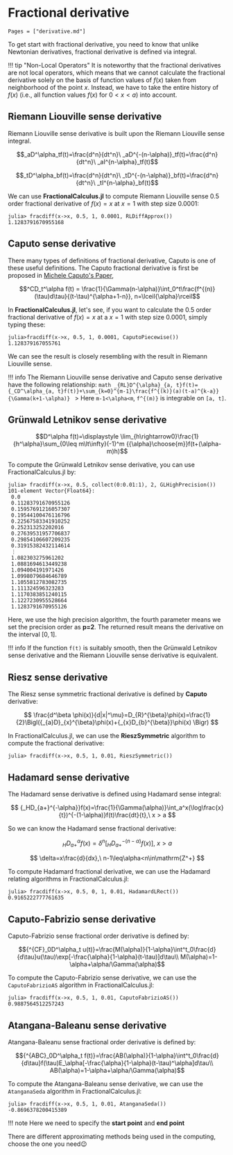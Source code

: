 # Fractional derivative

```@contents
Pages = ["derivative.md"]
```

To get start with fractional derivative, you need to know that unlike Newtonian derivatives, fractional derivative is defined via integral.

!!! tip "Non-Local Operators"
	It is noteworthy that the fractional derivatives are not local operators, which means that we cannot calculate the fractional derivative solely on the basis of function values of $f(x)$ taken from neighborhood of the point $x$. Instead, we have to take the entire history of $f(x)$ (i.e., all function values $f(x)$ for $0<x<a$) into account.

## Riemann Liouville sense derivative

Riemann Liouville sense derivative is built upon the Riemann Liouville sense integral.

```math
_aD^\alpha_tf(t)=\frac{d^n}{dt^n}\ _aD^{-(n-\alpha)}_tf(t)=\frac{d^n}{dt^n}\ _aI^{n-\alpha}_tf(t)
```

```math
_tD^\alpha_bf(t)=\frac{d^n}{dt^n}\ _tD^{-(n-\alpha)}_bf(t)=\frac{d^n}{dt^n}\ _tI^{n-\alpha}_bf(t)
```

We can use **FractionalCalculus.jl** to compute Riemann Liouville sense $0.5$ order fractional derivative of $f(x)=x$ at $x=1$ with step size $0.0001$:

```julia-repl
julia> fracdiff(x->x, 0.5, 1, 0.0001, RLDiffApprox())
1.1283791670955168
```

## Caputo sense derivative

There many types of definitions of fractional derivative, Caputo is one of these useful definitions. The Caputo fractional derivative is first be proposed in [Michele Caputo's Paper](https://doi.org/10.1111/j.1365-246X.1967.tb02303.x), 

```math
^CD_t^\alpha f(t) = \frac{1}{\Gamma(n-\alpha)}\int_0^t\frac{f^{(n)}(\tau)d\tau}{(t-\tau)^{\alpha+1-n}}, n=\lceil{\alpha}\rceil
```

In **FractionalCalculus.jl**, let's see, if you want to calculate the $0.5$ order fractional derivative of $f(x)=x$ at a $x=1$ with step size $0.0001$, simply typing these:


```julia-repl
julia>fracdiff(x->x, 0.5, 1, 0.0001, CaputoPiecewise())
1.128379167055761
```

We can see the result is closely resembling with the result in Riemann Liouville sense.

!!! info
	The Riemann Liouville sense derivative and Caputo sense derivative have the following relationship:
	```math
	_{RL}D^{\alpha}_{a, t}f(t)={_CD^\alpha_{a, t}f(t)}+\sum_{k=0}^{m-1}\frac{f^{(k)}(a)(t-a)^{k-a}}{\Gamma(k+1-\alpha)}
	```
	> Here ``m-1<\alpha<m``, ``f^{(m)}`` is integrable on ``[a, t]``.

## Grünwald Letnikov sense derivative

```math
D^\alpha f(t)=\displaystyle \lim_{h\rightarrow0}\frac{1}{h^\alpha}\sum_{0\leq m\lt\infty}(-1)^m {{\alpha}\choose{m}}f(t+(\alpha-m)h)
```

To compute the Grünwald Letnikov sense derivative, you can use FractionalCalculus.jl by:

```julia-repl
julia> fracdiff(x->x, 0.5, collect(0:0.01:1), 2, GLHighPrecision())
101-element Vector{Float64}:
 0.0
 0.11283791670955126
 0.15957691216057307
 0.19544100476116796
 0.22567583341910252
 0.252313252202016
 0.27639531957706837
 0.29854106607209235
 0.31915382432114614
 ⋮
 1.082303275961202
 1.0881694613449238
 1.094004191971426
 1.0998079684646789
 1.1055812783082735
 1.111324596323283
 1.1170383851240115
 1.1227230955528664
 1.1283791670955126
```

Here, we use the high precision algorithm, the fourth parameter means we set the precision order as **p=2**. The returned result means the derivative on the interval $[0, 1]$.

!!! info
	If the function ``f(t)`` is suitably smooth, then the Grünwald Letnikov sense derivative and the Riemann Liouville sense derivative is equivalent.

## Riesz sense derivative

The Riesz sense symmetric fractional derivative is defined by **Caputo** derivative:

```math

\frac{d^\beta \phi(x)}{d|x|^\mu}=D_{R}^{\beta}\phi(x)=\frac{1}{2}\Bigl({_{a}D}_{x}^{\beta}\phi(x)+{_{x}D_{b}^{\beta}}\phi(x)
 \Bigr)

```

In FractionalCalculus.jl, we can use the **RieszSymmetric** algorithm to compute the fractional derivative:

```julia-repl
julia> fracdiff(x->x, 0.5, 1, 0.01, RieszSymmetric())
```

## Hadamard sense derivative

The Hadamard sense derivative is defined using Hadamard sense integral:

```math

{_HD_{a+}^{-\alpha}}f(x)=\frac{1}{\Gamma(\alpha)}\int_a^x(\log\frac{x}{t})^{-(1-\alpha)}f(t)\frac{dt}{t},\ x > a

```

So we can know the Hadamard sense fractional derivative:

```math

{_HD_{a+}^\alpha}f(x)=\delta^n[{_HD_{a+}^{-(n-\alpha)}f(x)}],\ x>a

```

```math

\delta=x\frac{d}{dx},\ n-1\leq\alpha<n\in\mathrm{Z^+}

```

To compute Hadamard fractional derivative, we can use the Hadamard relating algorithms in FractionalCalculus.jl:

```julia-repl
julia> fracdiff(x->x, 0.5, 0, 1, 0.01, HadamardLRect())
0.9165222777761635
```

## Caputo-Fabrizio sense derivative

Caputo-Fabrizio sense fractional order derivative is defined by:

```math
{^{CF}_0D^\alpha_t u(t)}=\frac{M(\alpha)}{1-\alpha}\int^t_0\frac{d}{d\tau}u(\tau)\exp[-\frac{\alpha}{1-\alpha}(t-\tau)]d\tau\\

M(\alpha)=1-\alpha+\alpha/\Gamma(\alpha)
```

To compute the Caputo-Fabrizio sense derivative, we can use the ```CaputoFabrizioAS``` algorithm in FractionalCalculus.jl:

```julia-repl
julia> fracdiff(x->x, 0.5, 1, 0.01, CaputoFabrizioAS())
0.9887564512257243
```

## Atangana-Baleanu sense derivative

Atangana-Baleanu sense fractional order derivative is defined by:

```math
{^{ABC}_0D^\alpha_t f(t)}=\frac{AB(\alpha)}{1-\alpha}\int^t_0\frac{d}{d\tau}f(\tau)E_\alpha[-\frac{\alpha}{1-\alpha}(t-\tau)^\alpha]d\tau\\

AB(\alpha)=1-\alpha+\alpha/\Gamma(\alpha)
```

To compute the Atangana-Baleanu sense derivative, we can use the ```AtanganaSeda``` algorithm in FractionalCalculus.jl:

```julia-repl
julia> fracdiff(x->x, 0.5, 1, 0.01, AtanganaSeda())
-0.8696378200415389
```


!!! note
	Here we need to specify the **start point** and **end point**

There are different approximating methods being used in the computing, choose the one you need😉